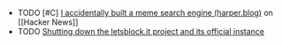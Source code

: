 - TODO [#C] [I accidentally built a meme search engine (harper.blog)](https://news.ycombinator.com/item?id=40015953) on [[Hacker News]]
- TODO [Shutting down the letsblock.it project and its official instance]()